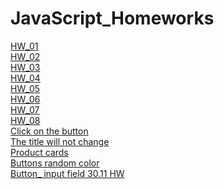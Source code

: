 # JavaScript_Homeworks

[HW_01](https://olenasavchuk5.github.io/TEL-RAN_JS/Lesson_01/Homework/index.html)
<br>
[HW_02](https://olenasavchuk5.github.io/TEL-RAN_JS/Lesson_02/Homework/index.html)
<br>
[HW_03](https://olenasavchuk5.github.io/TEL-RAN_JS/Lesson_03/Homework/index.html)
<br>
[HW_04](https://olenasavchuk5.github.io/TEL-RAN_JS/Lesson_04/Homework/index.html)
<br>
[HW_05](https://olenasavchuk5.github.io/TEL-RAN_JS/Lesson_05/Homework/index.html)
<br>
[HW_06](https://olenasavchuk5.github.io/TEL-RAN_JS/Lesson_06/Homework/index.html)
<br>
[HW_07](https://olenasavchuk5.github.io/TEL-RAN_JS/Lesson_07/Homework/index.html)
<br>
[HW_08](https://olenasavchuk5.github.io/TEL-RAN_JS/Lesson_08/Homework/index.html)
<br>
[Click on the button](https://olenasavchuk5.github.io/TEL-RAN_JS/Lesson_09/Homework/index.html)
<br>
[The title will not change](https://olenasavchuk5.github.io/TEL-RAN_JS/Lesson_10/Homework/index.html)
<br>
[Product cards](https://olenasavchuk5.github.io/TEL-RAN_JS/Lesson_21/Homework/index.html)
<br>
[Buttons random color]()
<br>
[Button_ input field    30.11 HW](https://olenasavchuk5.github.io/TEL-RAN_JS/Lesson_16/Homework/index.html)
<br>
[]()
<br>
[]()
<br>
[]()
